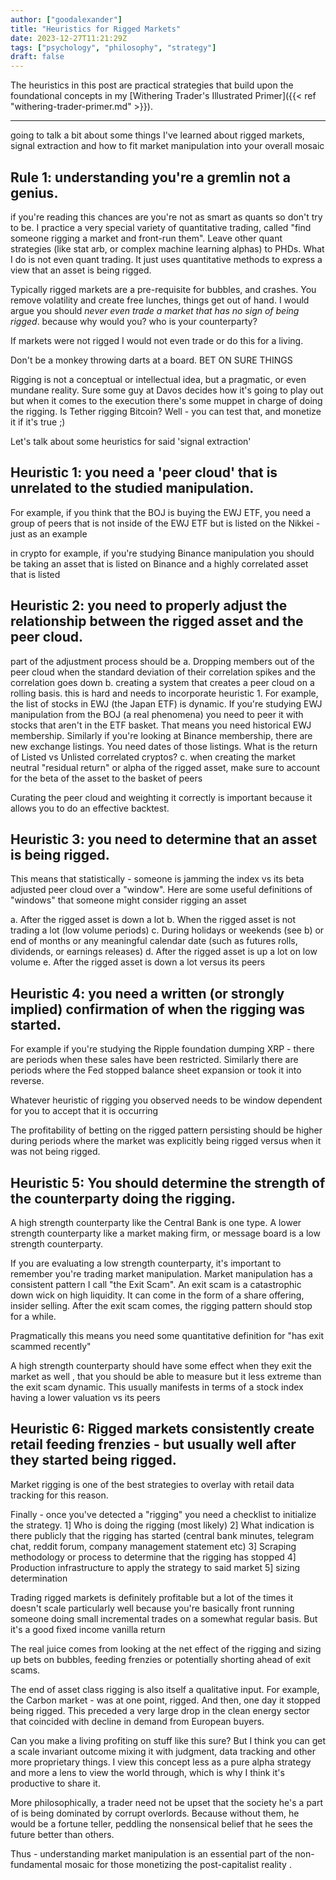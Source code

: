 ```yaml
---
author: ["goodalexander"]
title: "Heuristics for Rigged Markets"
date: 2023-12-27T11:21:29Z
tags: ["psychology", "philosophy", "strategy"]
draft: false
---
```


The heuristics in this post are practical strategies that build upon the foundational concepts in my [Withering Trader's Illustrated Primer]({{< ref "withering-trader-primer.md" >}}).

---

going to talk a bit about some things I've learned about rigged markets, signal extraction and how to fit market manipulation into your overall mosaic 

## Rule 1: understanding you're a gremlin not a genius.

if you're reading this chances are you're not as smart as quants so don't try to be. I practice a very special variety of quantitative trading, called "find someone rigging a market and front-run them". Leave other quant strategies (like stat arb, or complex machine learning alphas) to PHDs. What I do is not even quant trading. It just uses quantitative methods to express a view that an asset is being rigged.

Typically rigged markets are a pre-requisite for bubbles, and crashes. You remove volatility and create free lunches, things get out of hand. I would argue you should *never even trade a market that has no sign of being rigged*. because why would you? who is your counterparty?  

If markets were not rigged I would not even trade or do this for a living. 

Don't be a monkey throwing darts at a board. BET ON SURE THINGS

Rigging is not a conceptual or intellectual idea, but  a pragmatic, or even mundane reality. Sure some guy at Davos decides how it's going to play out but when it comes to the execution there's some muppet in charge of doing the rigging. Is Tether rigging Bitcoin? Well - you can test that, and monetize it if it's true ;)

Let's talk about some heuristics for said 'signal extraction'

## Heuristic 1: you need a 'peer cloud' that is unrelated to the studied manipulation. 
For example, if you think that the BOJ is buying the EWJ ETF, you need a group of peers that is not inside of the EWJ ETF but is listed on the Nikkei - just as an example

in crypto for example, if you're studying Binance manipulation you should be taking an asset that is listed on Binance and a highly correlated asset that is listed

## Heuristic 2: you need to properly  adjust the relationship between the rigged asset and the peer cloud. 
part of the  adjustment process should be 
a. Dropping members out of the peer cloud when the standard deviation of their correlation spikes and the correlation goes down 
b. creating a system that creates a peer cloud on a rolling basis. this is hard and needs to incorporate heuristic 1. For example, the list of stocks in EWJ (the Japan ETF) is dynamic. If you're studying EWJ manipulation from the BOJ (a real phenomena) you need to peer it with stocks that aren't in the ETF basket. That means you need historical EWJ membership. Similarly if you're looking at Binance membership, there are new exchange listings. You need dates of those listings. What is the return of Listed vs Unlisted correlated cryptos?
c. when creating the market neutral "residual return" or alpha of the rigged asset, make sure to account for the beta of the asset to the basket of peers

Curating the peer cloud and weighting it correctly is important because it allows you to do an effective backtest. 

## Heuristic 3: you need to determine that an asset is being rigged. 

This means that statistically - someone is jamming the index vs its beta adjusted peer cloud over a "window". Here are some useful definitions of "windows" that someone might consider rigging an asset

a. After the rigged asset is down a lot
b. When the rigged asset is not trading a lot (low volume periods)
c. During holidays or weekends (see b) or end of months or any meaningful calendar date (such as futures rolls, dividends, or earnings releases) 
d. After the rigged asset is up a lot on low volume 
e. After the rigged asset is down a lot versus its peers 

## Heuristic 4: you need a written (or strongly implied) confirmation of when the rigging was started. 

For example if you're studying the Ripple foundation dumping XRP - there are periods when these sales have been restricted. Similarly there are periods where the Fed stopped balance sheet expansion or took it into reverse. 

Whatever heuristic of rigging you observed needs to be window dependent for you to accept that it is occurring 

The profitability of betting on the rigged pattern persisting should be higher during periods where the market was explicitly being rigged versus when it was not being rigged.

## Heuristic 5: You should determine the strength of the counterparty doing the rigging. 

A high strength counterparty like the Central Bank is one type. A lower strength counterparty like a market making firm, or message board is a low strength counterparty.

If you are evaluating a low strength counterparty, it's important to remember you're trading market manipulation. Market manipulation has a consistent pattern I call "the Exit Scam". An exit scam is a catastrophic down wick on high liquidity. It can come in the form of a share offering, insider selling. After the exit scam comes, the rigging pattern should stop for a while. 

Pragmatically this means you need some quantitative definition for "has exit scammed recently"

A high strength counterparty should have some effect when they exit the market as well , that you should be able to measure but it less extreme than the exit scam dynamic. This usually manifests in terms of a stock index having a lower valuation vs its peers

## Heuristic 6: Rigged markets consistently create retail feeding frenzies - but usually well after they started being rigged.

Market rigging is one of the best strategies to overlay with retail data tracking for this reason. 

Finally - once you've detected a "rigging" you need a checklist to initialize the strategy.
1] Who is doing the rigging (most likely)
2] What indication is there publicly that the rigging has started (central bank minutes, telegram chat, reddit forum, company management statement etc)
3] Scraping methodology or process to determine that the rigging has stopped
4] Production infrastructure to apply the strategy to said market 
5] sizing determination 

Trading rigged markets is definitely profitable but a lot of the times it doesn't scale particularly well because you're basically front running someone doing small incremental trades on a somewhat regular basis. But it's a good fixed income vanilla return

The real juice comes from looking at the net effect of the rigging and sizing up bets on bubbles, feeding frenzies or potentially shorting ahead of exit scams. 

The end of asset class rigging is also itself a qualitative input. For example, the Carbon market - was at one point, rigged. And then, one day it stopped being rigged. This preceded a very large drop in the clean energy sector that coincided with decline in demand from European buyers.

Can you make a living profiting on stuff like this sure? But I think you can get a scale invariant outcome mixing it with judgment, data tracking and other more proprietary things. I view this concept less as a pure alpha strategy and more a lens to view the world through, which is why I think it's productive to share it.

More philosophically, a trader need not be upset that the society he's a part of is being dominated by corrupt overlords. Because without them, he would be a fortune teller, peddling the nonsensical belief that he sees the future better than others. 

Thus - understanding market manipulation is an essential part of the non-fundamental mosaic for those monetizing the post-capitalist reality .

